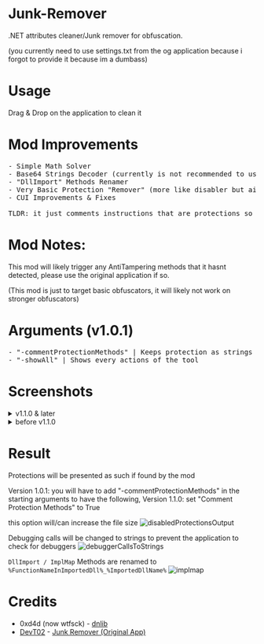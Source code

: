 # Junk-Remover
.NET attributes cleaner/Junk remover for obfuscation.

(you currently need to use settings.txt from the og application because i forgot to provide it because im a dumbass)

# Usage
Drag & Drop on the application to clean it

# Mod Improvements
<pre>
- Simple Math Solver
- Base64 Strings Decoder (currently is not recommended to use)
- "DllImport" Methods Renamer
- Very Basic Protection "Remover" (more like disabler but aight), Supports AntiDebugging, AntiTampering & AntiDumping
- CUI Improvements & Fixes

TLDR: it just comments instructions that are protections so they don't load
</pre>

# Mod Notes:
This mod will likely trigger any AntiTampering methods that it hasnt detected, please use the original application if so.

(This mod is just to target basic obfuscators, it will likely not work on stronger obfuscators)

# Arguments (v1.0.1)
<pre>
- "-commentProtectionMethods" | Keeps protection as strings instead of clearing them (they're still disabled)
- "-showAll" | Shows every actions of the tool
</pre>

# Screenshots
<details>
  <summary>v1.1.0 & later</summary>
  
  ![basicView](https://i.imgur.com/mZBJT5Z.png)
</details>

<details>
  <summary>before v1.1.0</summary>
  
  ![basicView](https://i.imgur.com/3AVDZy5.png)

  (using "-showAll" (v1.0.1 <))

  ![showAll](https://i.imgur.com/2GCCkaS.png)
</details>

# Result
Protections will be presented as such if found by the mod

Version 1.0.1: you will have to add "-commentProtectionMethods" in the starting arguments to have the following, 
Version 1.1.0: set "Comment Protection Methods" to True

this option will/can increase the file size
![disabledProtectionsOutput](https://i.imgur.com/ukcQMfq.png)

Debugging calls will be changed to strings to prevent the application to check for debuggers
![debuggerCallsToStrings](https://i.imgur.com/87sMGlO.png)

`DllImport / ImplMap` Methods are renamed to `%FunctionNameInImportedDll%_%ImportedDllName%`
![implmap](https://i.imgur.com/odJ1LZc.png)

# Credits
- 0xd4d (now wtfsck) - <a href="https://github.com/0xd4d/dnlib/">dnlib</a>
- <a href="https://github.com/DevT02/">DevT02</a> - <a href="https://github.com/DevT02/Junk-Remover">Junk Remover (Original App)</a>

